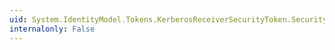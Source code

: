 ```yaml
---
uid: System.IdentityModel.Tokens.KerberosReceiverSecurityToken.SecurityKeys
internalonly: False
---
```

